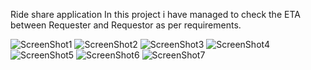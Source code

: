 Ride share application 
In this project i have managed to check the ETA between Requester and Requestor as per requirements.

![ScreenShot1](https://raw.githubusercontent.com/varen1994/RideShareApplication/master/PROJECT%20IMAGES/ScreenShot7.png)
![ScreenShot2](https://raw.githubusercontent.com/varen1994/RideShareApplication/master/PROJECT%20IMAGES/ScreenShot6.png)
![ScreenShot3](https://raw.githubusercontent.com/varen1994/RideShareApplication/master/PROJECT%20IMAGES/ScreenShot5.png)
![ScreenShot4](https://raw.githubusercontent.com/varen1994/RideShareApplication/master/PROJECT%20IMAGES/ScreenShot4.png)
![ScreenShot5](https://raw.githubusercontent.com/varen1994/RideShareApplication/master/PROJECT%20IMAGES/ScreenShot3.png)
![ScreenShot6](https://raw.githubusercontent.com/varen1994/RideShareApplication/master/PROJECT%20IMAGES/ScreenShot2.png)
![ScreenShot7](https://raw.githubusercontent.com/varen1994/RideShareApplication/master/PROJECT%20IMAGES/ScreenShot1.png)
